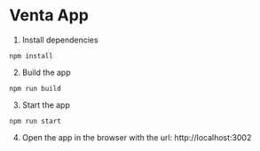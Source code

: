 # Venta App

1. Install dependencies

```shell
npm install
```

2. Build the app

```shell
npm run build
```

3. Start the app

```shell
npm run start
```

4. Open the app in the browser with the url: http://localhost:3002

